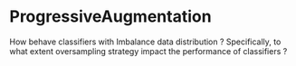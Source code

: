 # ProgressiveAugmentation
How behave classifiers with Imbalance data distribution ? Specifically, to what extent oversampling strategy impact the performance of classifiers ?
